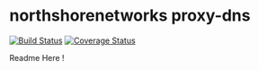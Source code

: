 northshorenetworks proxy-dns
===============
[![Build Status](https://travis-ci.org/northshorenetworks/proxy-dns.svg)](https://travis-ci.org/northshorenetworks/proxy-dns) [![Coverage Status](https://coveralls.io/repos/northshorenetworks/proxy-dns/badge.svg?branch=master)](https://coveralls.io/r/northshorenetworks/proxy-dns?branch=master)


Readme Here !